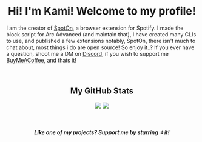 <h1 align="center">Hi! I'm Kami! Welcome to my profile!</h1>

I am the creator of [SpotOn](https://github.com/SenpaiHunters/SpotOn), a browser extension for Spotify. I made the block script for Arc Advanced (and maintain that), I have created many CLIs to use, and published a few extensions notably, SpotOn, there isn't much to chat about, most things i do are open source! So enjoy it..? If you ever have a question, shoot me a DM on [Discord](https://discord.com/users/325178652033679362), if you wish to support me [BuyMeACoffee](https://www.buymeacoffee.com/KamiAMVS), and thats it!

<br>

<h2 align="center">My GitHub Stats</h2>
<p align = "center">
  <img  src = "https://github-readme-stats.vercel.app/api?username=senpaihunters&show_icons=true&theme=radical">
  <img src = "https://github-readme-stats.vercel.app/api/top-langs/?username=senpaihunters&theme=radical">
</p>
<br>



<h4 align="center"><i>Like one of my projects? Support me by starring ⭐ it!</i></h4>
